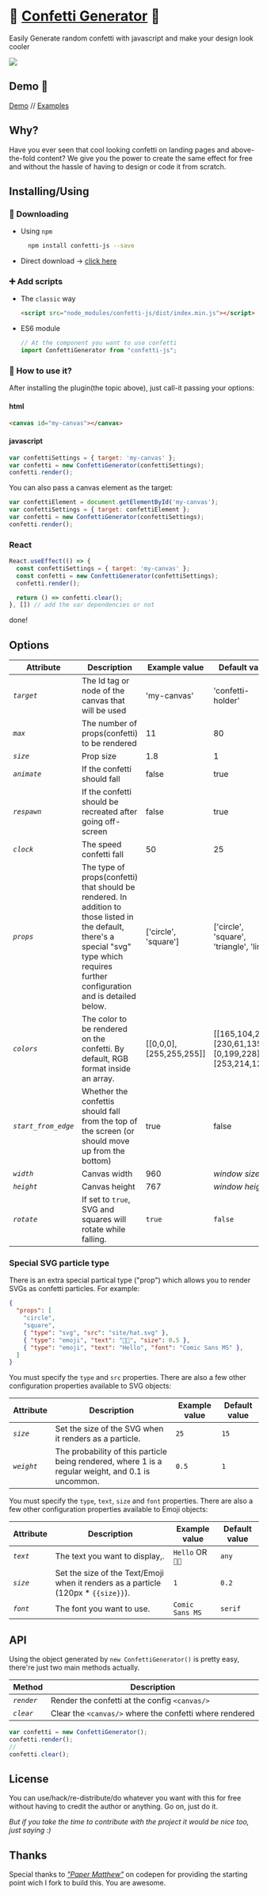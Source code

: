 # 🎉 <a href="https://agezao.github.io/confetti-js" target="_blank">Confetti Generator</a> 🎉
Easily Generate random confetti with javascript and make your design look cooler

<a href="https://www.npmjs.com/package/confetti-js"><img src="https://badge.fury.io/js/confetti-js.svg"></a>

## Demo 🚀
<a href="https://agezao.github.io/confetti-js" target="_blank">Demo</a> // <a href="https://agezao.github.io/confetti-js/examples" target="_blank">Examples</a>

## Why?
Have you ever seen that cool looking confetti on landing pages and above-the-fold content? We give you the power to create the same effect for free and without the hassle of having to design or code it from scratch.

## Installing/Using
### 📲 Downloading
- Using `npm`

  ```bash
    npm install confetti-js --save
  ```

- Direct download -> [click here](https://github.com/agezao/confetti-js/archive/master.zip)

### ➕ Add scripts
- The `classic` way
  ```html
  <script src="node_modules/confetti-js/dist/index.min.js"></script>
  ```

- ES6 module

  ```javascript
  // At the component you want to use confetti
  import ConfettiGenerator from "confetti-js";
  ```

### 🤔 How to use it?
After installing the plugin(the topic above), just call-it passing your options:
#### html
```html
<canvas id="my-canvas"></canvas>
```

#### javascript
```javascript
var confettiSettings = { target: 'my-canvas' };
var confetti = new ConfettiGenerator(confettiSettings);
confetti.render();
```

You can also pass a canvas element as the target:
```javascript
var confettiElement = document.getElementById('my-canvas');
var confettiSettings = { target: confettiElement };
var confetti = new ConfettiGenerator(confettiSettings);
confetti.render();
```

### React

```jsx
React.useEffect(() => {
  const confettiSettings = { target: 'my-canvas' };
  const confetti = new ConfettiGenerator(confettiSettings);
  confetti.render();

  return () => confetti.clear();
}, []) // add the var dependencies or not
```

done!

## Options

| Attribute | Description | Example value | Default value |
|---------------------------|-------------|--------------------|---------|
| *`target`* | The Id tag or node of the canvas that will be used | 'my-canvas' | 'confetti-holder' |
| *`max`* | The number of props(confetti) to be rendered | 11 | 80 |
| *`size`* | Prop size | 1.8 | 1 |
| *`animate`* | If the confetti should fall | false | true |
| *`respawn`* | If the confetti should be recreated after going off-screen | false | true |
| *`clock`* | The speed confetti fall | 50 | 25 |
| *`props`* | The type of props(confetti) that should be rendered. In addition to those listed in the default, there's a special "svg" type which requires further configuration and is detailed below. | ['circle', 'square'] | ['circle', 'square', 'triangle', 'line'] |
| *`colors`* | The color to be rendered on the confetti. By default, RGB format inside an array. | [[0,0,0], [255,255,255]] | [[165,104,246],[230,61,135],[0,199,228],[253,214,126]] |
| *`start_from_edge`* | Whether the confettis should fall from the top of the screen (or should move up from the bottom) | true | false |
| *`width`* | Canvas width | 960 | *window size* |
| *`height`* | Canvas height | 767 | *window height* |
| *`rotate`* | If set to `true`, SVG and squares will rotate while falling. | `true` | `false` |

### Special SVG particle type

There is an extra special partical type ("prop") which allows you to render SVGs as confetti particles. For example:

```json
{
  "props": [
    "circle",
    "square",
    { "type": "svg", "src": "site/hat.svg" },
    { "type": "emoji", "text": "🧑‍💻", "size": 0.5 },
    { "type": "emoji", "text": "Hello", "font": "Comic Sans MS" },
  ]
}
```

You must specify the `type` and `src` properties. There are also a few other configuration properties available to SVG objects:


| Attribute | Description | Example value | Default value |
|---------------------------|-------------|--------------------|---------|
| *`size`* | Set the size of the SVG when it renders as a particle. | `25` | `15` |
| *`weight`* | The probability of this particle being rendered, where 1 is a regular weight, and 0.1 is uncommon. | `0.5` | `1` |


You must specify the `type`, `text`, `size` and `font` properties. There are also a few other configuration properties available to Emoji objects:

| Attribute | Description | Example value | Default value |
|---------------------------|-------------|--------------------|---------|
| *`text`* | The text you want to display,. | `Hello` OR  `🧑‍💻` | `any` |
| *`size`* | Set the size of the Text/Emoji when it renders as a particle  (120px * `{{size}}`). | `1` | `0.2` |
| *`font`* | The font you want to use. | `Comic Sans MS` | `serif` |

## API
Using the object generated by `new ConfettiGenerator()` is pretty easy, there're just two main methods actually.

| Method | Description |
|---------------------------|-------------|
| *`render`* | Render the confetti at the config `<canvas/>` |
| *`clear`* | Clear the `<canvas/>` where the confetti where rendered |

```javascript
var confetti = new ConfettiGenerator();
confetti.render();
//
confetti.clear();
```

## License
You can use/hack/re-distribute/do whatever you want with this for free without having to credit the author or anything. Go on, just do it.

_But if you take the time to contribute with the project it would be nice too, just saying :)_

## Thanks
Special thanks to _["Paper Matthew"](https://codepen.io/paper_matthew/pen/PNxrbK)_ on codepen for providing the starting point wich I fork to build this. You are awesome.
